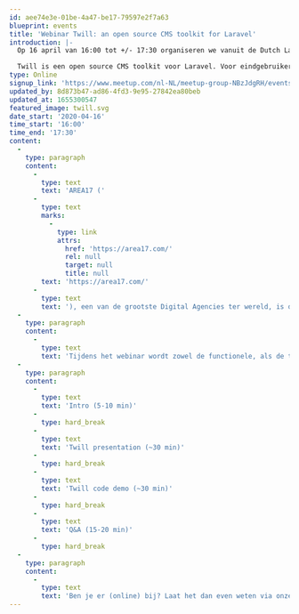 ```yaml
---
id: aee74e3e-01be-4a47-be17-79597e2f7a63
blueprint: events
title: 'Webinar Twill: an open source CMS toolkit for Laravel'
introduction: |-
  Op 16 april van 16:00 tot +/- 17:30 organiseren we vanuit de Dutch Laravel Foundation een webinar over Twill (https://twill.io/).

  Twill is een open source CMS toolkit voor Laravel. Voor eindgebruikers is er een intuïtieve GUI met alle moderne features die je van een CMS mag verwachten en voor developers zijn er enorm veel mogelijkheden om het CMS te customizen naar je eigen wensen.
type: Online
signup_link: 'https://www.meetup.com/nl-NL/meetup-group-NBzJdgRH/events/269886294/'
updated_by: 8d873b47-ad86-4fd3-9e95-27842ea80beb
updated_at: 1655300547
featured_image: twill.svg
date_start: '2020-04-16'
time_start: '16:00'
time_end: '17:30'
content:
  -
    type: paragraph
    content:
      -
        type: text
        text: 'AREA17 ('
      -
        type: text
        marks:
          -
            type: link
            attrs:
              href: 'https://area17.com/'
              rel: null
              target: null
              title: null
        text: 'https://area17.com/'
      -
        type: text
        text: '), een van de grootste Digital Agencies ter wereld, is de initiatiefnemer achter Twill en zij zullen dan ook speciaal voor de DLF dit webinar verzorgen.'
  -
    type: paragraph
    content:
      -
        type: text
        text: 'Tijdens het webinar wordt zowel de functionele, als de technische kant van Twill besproken. Ook is er ruimte voor een Q&A met de mensen achter Twill. Het programma is als volgt:'
  -
    type: paragraph
    content:
      -
        type: text
        text: 'Intro (5-10 min)'
      -
        type: hard_break
      -
        type: text
        text: 'Twill presentation (~30 min)'
      -
        type: hard_break
      -
        type: text
        text: 'Twill code demo (~30 min)'
      -
        type: hard_break
      -
        type: text
        text: 'Q&A (15-20 min)'
      -
        type: hard_break
  -
    type: paragraph
    content:
      -
        type: text
        text: 'Ben je er (online) bij? Laat het dan even weten via onze meet-up, dan sturen we je t.z.t. de link. Tot de 16e!'
---
```

